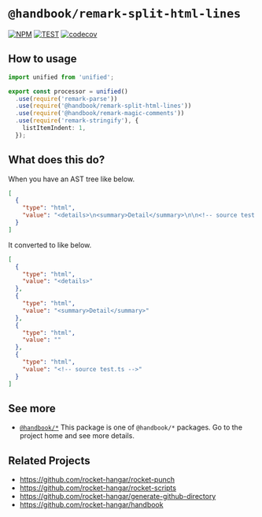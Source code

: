 # `@handbook/remark-split-html-lines`

[![NPM](https://img.shields.io/npm/v/@handbook/remark-split-html-lines.svg)](https://www.npmjs.com/package/@handbook/remark-split-html-lines)
[![TEST](https://github.com/rocket-hangar/handbook/workflows/Test/badge.svg)](https://github.com/rocket-hangar/handbook/actions?query=workflow%3ATest)
[![codecov](https://codecov.io/gh/rocket-hangar/handbook/branch/master/graph/badge.svg)](https://codecov.io/gh/rocket-hangar/handbook)

## How to usage

```ts
import unified from 'unified';

export const processor = unified()
  .use(require('remark-parse'))
  .use(require('@handbook/remark-split-html-lines'))
  .use(require('@handbook/remark-magic-comments'))
  .use(require('remark-stringify'), {
    listItemIndent: 1,
  });
```

## What does this do?

When you have an AST tree like below.

```json
[
  {
    "type": "html",
    "value": "<details>\n<summary>Detail</summary>\n\n<!-- source test.ts -->"
  }
]
```

It converted to like below.

```json
[
  {
    "type": "html",
    "value": "<details>"
  },
  {
    "type": "html",
    "value": "<summary>Detail</summary>"
  },
  {
    "type": "html",
    "value": ""
  },
  {
    "type": "html",
    "value": "<!-- source test.ts -->"
  }
]
```

## See more

- [`@handbook/*`](https://github.com/rocket-hangar/handbook) This package is one of `@handbook/*` packages. Go to the project home and see more details.

## Related Projects

- <https://github.com/rocket-hangar/rocket-punch>
- <https://github.com/rocket-hangar/rocket-scripts>
- <https://github.com/rocket-hangar/generate-github-directory>
- <https://github.com/rocket-hangar/handbook>
